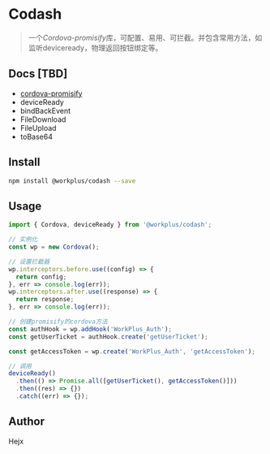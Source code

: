 # Codash

> 一个*Cordova-promisify*库，可配置、易用、可拦截。并包含常用方法，如监听deviceready，物理返回按钮绑定等。

## Docs [TBD]

* [cordova-promisify](https://github.com/WorkPlusFE/codash/blob/master/docs/core.md)
* deviceReady
* bindBackEvent
* FileDownload
* FileUpload
* toBase64

## Install

```bash
npm install @workplus/codash --save 
```

## Usage

```js
import { Cordova, deviceReady } from '@workplus/codash';

// 实例化
const wp = new Cordova();

// 设置拦截器
wp.interceptors.before.use((config) => {
  return config;
}, err => console.log(err));
wp.interceptors.after.use((response) => {
  return response;
}, err => console.log(err));

// 创建promisify的cordova方法
const authHook = wp.addHook('WorkPlus_Auth');
const getUserTicket = authHook.create('getUserTicket');

const getAccessToken = wp.create('WorkPlus_Auth', 'getAccessToken');

// 调用
deviceReady()
  .then(() => Promise.all([getUserTicket(), getAccessToken()]))
  .then((res) => {})
  .catch((err) => {});

```

## Author

Hejx
